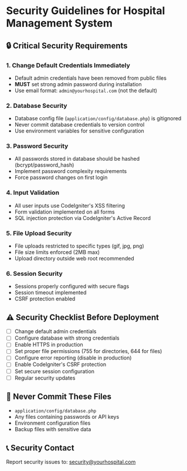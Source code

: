 # Security Guidelines for Hospital Management System

## 🔒 Critical Security Requirements

### 1. **Change Default Credentials Immediately**
- Default admin credentials have been removed from public files
- **MUST** set strong admin password during installation
- Use email format: `admin@yourhospital.com` (not the default)

### 2. **Database Security**
- Database config file (`application/config/database.php`) is gitignored
- Never commit database credentials to version control
- Use environment variables for sensitive configuration

### 3. **Password Security**
- All passwords stored in database should be hashed (bcrypt/password_hash)
- Implement password complexity requirements
- Force password changes on first login

### 4. **Input Validation**
- All user inputs use CodeIgniter's XSS filtering
- Form validation implemented on all forms
- SQL injection protection via CodeIgniter's Active Record

### 5. **File Upload Security**
- File uploads restricted to specific types (gif, jpg, png)
- File size limits enforced (2MB max)
- Upload directory outside web root recommended

### 6. **Session Security**
- Sessions properly configured with secure flags
- Session timeout implemented
- CSRF protection enabled

## ⚠️ Security Checklist Before Deployment

- [ ] Change default admin credentials
- [ ] Configure database with strong credentials
- [ ] Enable HTTPS in production
- [ ] Set proper file permissions (755 for directories, 644 for files)
- [ ] Configure error reporting (disable in production)
- [ ] Enable CodeIgniter's CSRF protection
- [ ] Set secure session configuration
- [ ] Regular security updates

## 🚨 Never Commit These Files
- `application/config/database.php`
- Any files containing passwords or API keys
- Environment configuration files
- Backup files with sensitive data

## 📞 Security Contact
Report security issues to: security@yourhospital.com
